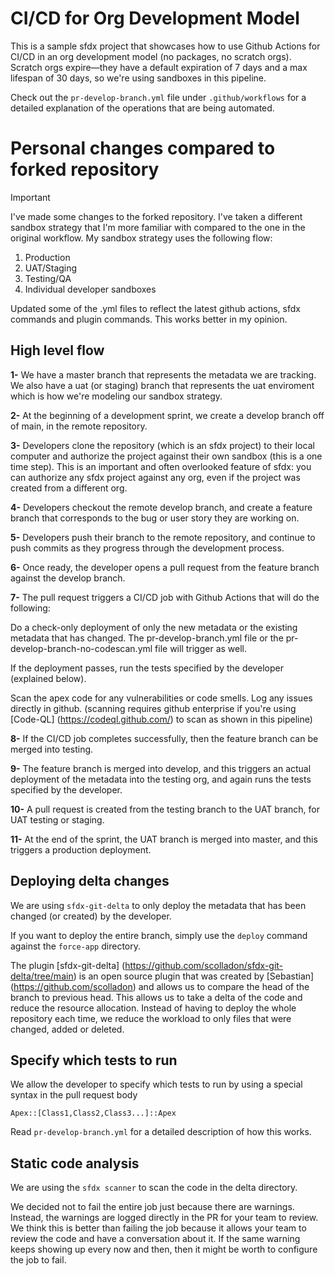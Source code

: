 # CI/CD for Org Development Model

This is a sample sfdx project that showcases how to use Github Actions for CI/CD in an org development model (no packages, no scratch orgs). Scratch orgs expire—they have a default expiration of 7 days and a max lifespan of 30 days, so we're using sandboxes in this pipeline.

Check out the `pr-develop-branch.yml` file under `.github/workflows` for a detailed explanation of the operations that are being automated.

#  Personal changes compared to forked repository

> [!IMPORTANT]
> I've made some changes to the forked repository. I've taken a different sandbox strategy that I'm more familiar with compared to the one in the original workflow. My sandbox strategy uses the following flow:

1. Production
2. UAT/Staging
3. Testing/QA
4. Individual developer sandboxes

Updated some of the .yml files to reflect the latest github actions, sfdx commands and plugin commands. This works better in my opinion.

## High level flow

**1-** We have a master branch that represents the metadata we are tracking. We also have a uat (or staging) branch that represents the uat enviroment which is how we're modeling our sandbox strategy.

**2-** At the beginning of a development sprint, we create a develop branch off of main, in the remote repository.  

**3-** Developers clone the repository (which is an sfdx project) to their local computer and authorize the project against their own sandbox (this is a one time step). This is an important and often overlooked feature of sfdx: you can authorize any sfdx project against any org, even if the project was created from a different org. 

**4-** Developers checkout the remote develop branch, and create a feature branch that corresponds to the bug or user story they are working on. 

**5-** Developers push their branch to the remote repository, and continue to push commits as they progress through the development process.

**6-** Once ready, the developer opens a pull request from the feature branch against the develop branch.

**7-** The pull request triggers a CI/CD job with Github Actions that will do the following:

Do a check-only deployment of only the new metadata or the existing metadata that has changed. The pr-develop-branch.yml file or the pr-develop-branch-no-codescan.yml file will trigger as well.

If the deployment passes, run the tests specified by the developer (explained below). 

Scan the apex code for any vulnerabilities or code smells. Log any issues directly in github. (scanning requires github enterprise if you're using [Code-QL] (https://codeql.github.com/) to scan as shown in this pipeline)

**8-** If the CI/CD job completes successfully, then the feature branch can be merged into testing.

**9-** The feature branch is merged into develop, and this triggers an actual deployment of the metadata into the testing org, and again runs the tests specified by the developer.

**10-** A pull request is created from the testing branch to the UAT branch, for UAT testing or staging.

**11-** At the end of the sprint, the UAT branch is merged into master, and this triggers a production deployment. 


## Deploying delta changes

We are using `sfdx-git-delta` to only deploy the metadata that has been changed (or created) by the developer. 

If you want to deploy the entire branch, simply use the `deploy` command against the `force-app` directory.

The plugin [sfdx-git-delta] (https://github.com/scolladon/sfdx-git-delta/tree/main) is an open source plugin that was created by [Sebastian] (https://github.com/scolladon) and allows us to compare the head of the branch to previous head. This allows us to take a delta of the code and reduce the resource allocation. Instead of having to deploy the whole repository each time, we reduce the workload to only files that were changed, added or deleted.

## Specify which tests to run

We allow the developer to specify which tests to run by using a special syntax in the pull request body

`Apex::[Class1,Class2,Class3...]::Apex`

Read `pr-develop-branch.yml` for a detailed description of how this works.

## Static code analysis

We are using the `sfdx scanner` to scan the code in the delta directory. 

We decided not to fail the entire job just because there are warnings. Instead, the warnings are logged directly in the PR for your team to review. We think this is better than failing the job because it allows your team to review the code and have a conversation about it. If the same warning keeps showing up every now and then, then it might be worth to configure the job to fail.

